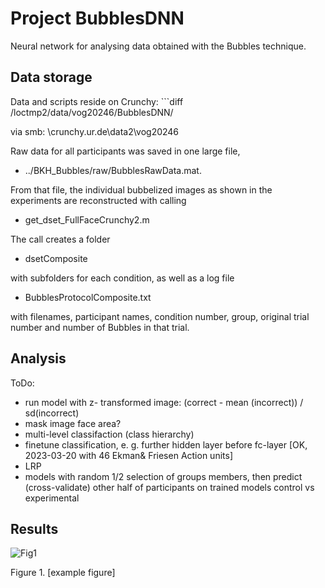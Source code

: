 # Project BubblesDNN
Neural network for analysing data obtained with the Bubbles technique.

## Data storage
Data and scripts reside on Crunchy: ```diff 
/loctmp2/data/vog20246/BubblesDNN/

via smb: \\crunchy.ur.de\data2\vog20246
 
Raw data for all participants was saved in one large file, 
- ../BKH_Bubbles/raw/BubblesRawData.mat.

From that file, the individual bubbelized images as shown in the experiments are reconstructed with calling
- get_dset_FullFaceCrunchy2.m

The call creates a folder
- dsetComposite 

with subfolders for each condition, as well as a log file 
- BubblesProtocolComposite.txt 

with filenames, participant names, condition number, group, original trial number and number of Bubbles in that trial.

## Analysis
ToDo:
- run model with z- transformed image: (correct - mean (incorrect)) / sd(incorrect)
- mask image face area?
- multi-level classifaction (class hierarchy)
- finetune classification, e. g. further hidden layer before fc-layer [OK, 2023-03-20 with 46 Ekman& Friesen Action units]
- LRP
- models with random 1/2 selection of groups members, then predict (cross-validate) other half of participants on trained models control vs experimental


## Results

![Fig1](https://user-images.githubusercontent.com/66525570/194876846-9c60f03f-7d21-496e-b93a-a052aeaa0589.png)

Figure 1. [example figure]

